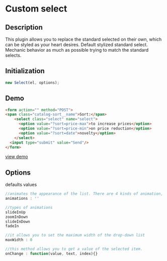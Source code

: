 # Custom select

## Description

This plugin allows you to replace the standard selected on their own, which can be styled as your heart desires. Default stylized standard select. Mechanic behavior as much as possible trying to match the standard selects.

## Initialization

````javaScript
new Select(el, options);
````

## Demo
````html
<form action="" method="POST">
<span class="catalog-sort__name">Sort:</span>
    <select class="select" name="select">
      <option value="?sort=price-max">to increase prices</option>
      <option value="?sort=price-min">on price reduction</option>
      <option value="?sort=date">novelty</option>
    </select>
  <input type="submit" value="Send"/>
</form>
````
[view demo](https://codepen.io/Zveromag/pen/wrYbbN/)

## Options

defaults values

````javaScript
//animates the appearance of the list. There are 4 kinds of animation, but you can expand on their own.
animations : ''

//types of animations
slideInUp
zoomInDown
slideInDown
fadeIn

//it allows you to set the maximum width of the drop-down list
maxWidth : 0

//this method allows you to get a value of the selected item.
onChange : function(value, text, index){}
````